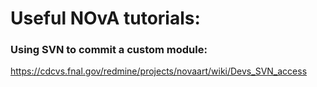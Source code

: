 # Useful NOvA tutorials: 

### Using SVN to commit a custom module:
https://cdcvs.fnal.gov/redmine/projects/novaart/wiki/Devs_SVN_access
